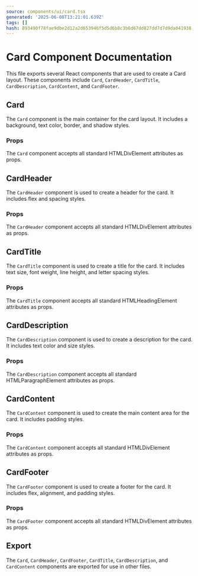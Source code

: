 ```yaml
---
source: components/ui/card.tsx
generated: '2025-06-08T13:21:01.639Z'
tags: []
hash: 893490f78fae9dbe2d12a2d653946f5d5d6b8c3b6d67dd827dd7d7d9da041938
---
```

# Card Component Documentation

This file exports several React components that are used to create a Card layout. These components include `Card`, `CardHeader`, `CardTitle`, `CardDescription`, `CardContent`, and `CardFooter`.

## Card

The `Card` component is the main container for the card layout. It includes a background, text color, border, and shadow styles.

### Props

The `Card` component accepts all standard HTMLDivElement attributes as props.

## CardHeader

The `CardHeader` component is used to create a header for the card. It includes flex and spacing styles.

### Props

The `CardHeader` component accepts all standard HTMLDivElement attributes as props.

## CardTitle

The `CardTitle` component is used to create a title for the card. It includes text size, font weight, line height, and letter spacing styles.

### Props

The `CardTitle` component accepts all standard HTMLHeadingElement attributes as props.

## CardDescription

The `CardDescription` component is used to create a description for the card. It includes text color and size styles.

### Props

The `CardDescription` component accepts all standard HTMLParagraphElement attributes as props.

## CardContent

The `CardContent` component is used to create the main content area for the card. It includes padding styles.

### Props

The `CardContent` component accepts all standard HTMLDivElement attributes as props.

## CardFooter

The `CardFooter` component is used to create a footer for the card. It includes flex, alignment, and padding styles.

### Props

The `CardFooter` component accepts all standard HTMLDivElement attributes as props.

## Export

The `Card`, `CardHeader`, `CardFooter`, `CardTitle`, `CardDescription`, and `CardContent` components are exported for use in other files.
